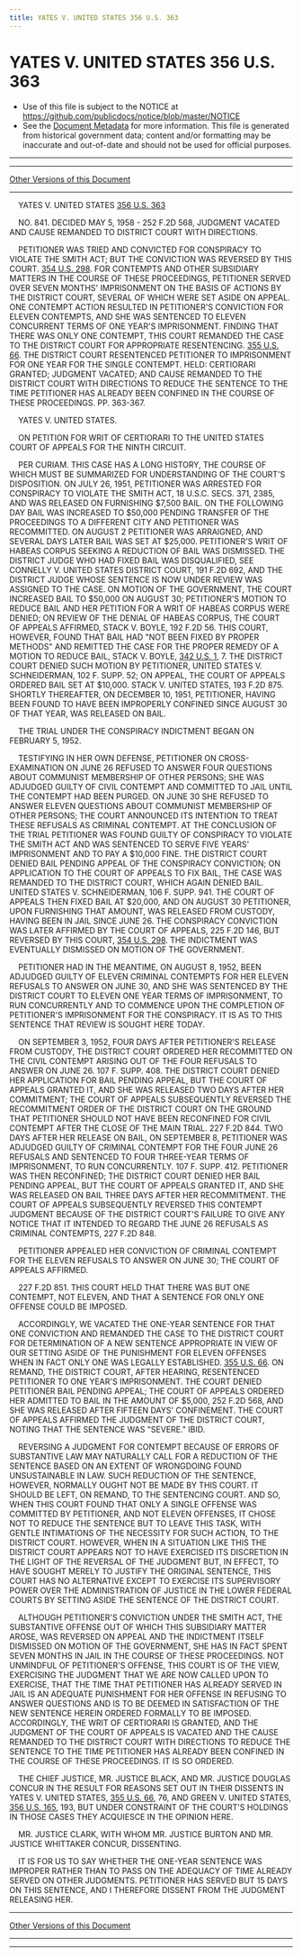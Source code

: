 ```yaml
---
title: YATES V. UNITED STATES 356 U.S. 363
---
```


# YATES V. UNITED STATES 356 U.S. 363

* Use of this file is subject to the NOTICE at https://github.com/publicdocs/notice/blob/master/NOTICE
* See the [Document Metadata](../../../index.md) for more information.
  This file is generated from historical government data; content and/or formatting may be inaccurate and out-of-date and should not be used for official purposes.

----------
----------

[Other Versions of this Document](https://publicdocs.github.io/go/links?ns=uslm-x&ref=%2Fus%2Fcourts%2Fscotus%2FusReporter%2F356%2F363)

----------

    YATES V. UNITED STATES [356 U.S. 363][/us/courts/scotus/usReporter/356/363]

    NO. 841.  DECIDED MAY 5, 1958 - 252 F.2D 568, JUDGMENT VACATED AND CAUSE REMANDED TO DISTRICT COURT WITH DIRECTIONS.

    PETITIONER WAS TRIED AND CONVICTED FOR CONSPIRACY TO VIOLATE THE SMITH ACT; BUT THE CONVICTION WAS REVERSED BY THIS COURT.  [354 U.S. 298][/us/courts/scotus/usReporter/354/298].  FOR CONTEMPTS AND OTHER SUBSIDIARY MATTERS IN THE COURSE OF THESE PROCEEDINGS, PETITIONER SERVED OVER SEVEN MONTHS' IMPRISONMENT ON THE BASIS OF ACTIONS BY THE DISTRICT COURT, SEVERAL OF WHICH WERE SET ASIDE ON APPEAL.  ONE CONTEMPT ACTION RESULTED IN PETITIONER'S CONVICTION FOR ELEVEN CONTEMPTS, AND SHE WAS SENTENCED TO ELEVEN CONCURRENT TERMS OF ONE YEAR'S IMPRISONMENT.  FINDING THAT THERE WAS ONLY ONE CONTEMPT, THIS COURT REMANDED THE CASE TO THE DISTRICT COURT FOR APPROPRIATE RESENTENCING.  [355 U.S. 66][/us/courts/scotus/usReporter/355/66].  THE DISTRICT COURT RESENTENCED PETITIONER TO IMPRISONMENT FOR ONE YEAR FOR THE SINGLE CONTEMPT.  HELD: CERTIORARI GRANTED; JUDGMENT VACATED; AND CAUSE REMANDED TO THE DISTRICT COURT WITH DIRECTIONS TO REDUCE THE SENTENCE TO THE TIME PETITIONER HAS ALREADY BEEN CONFINED IN THE COURSE OF THESE PROCEEDINGS.  PP. 363-367.

    YATES V. UNITED STATES.

    ON PETITION FOR WRIT OF CERTIORARI TO THE UNITED STATES COURT OF APPEALS FOR THE NINTH CIRCUIT.

    PER CURIAM.  THIS CASE HAS A LONG HISTORY, THE COURSE OF WHICH MUST BE SUMMARIZED FOR UNDERSTANDING OF THE COURT'S DISPOSITION.  ON JULY 26, 1951, PETITIONER WAS ARRESTED FOR CONSPIRACY TO VIOLATE THE SMITH ACT, 18 U.S.C. SECS. 371, 2385, AND WAS RELEASED ON FURNISHING $7,500 BAIL.  ON THE FOLLOWING DAY BAIL WAS INCREASED TO $50,000 PENDING TRANSFER OF THE PROCEEDINGS TO A DIFFERENT CITY AND PETITIONER WAS RECOMMITTED.  ON AUGUST 2 PETITIONER WAS ARRAIGNED, AND SEVERAL DAYS LATER BAIL WAS SET AT $25,000.  PETITIONER'S WRIT OF HABEAS CORPUS SEEKING A REDUCTION OF BAIL WAS DISMISSED.  THE DISTRICT JUDGE WHO HAD FIXED BAIL WAS DISQUALIFIED, SEE CONNELLY V. UNITED STATES DISTRICT COURT, 191 F.2D 692, AND THE DISTRICT JUDGE WHOSE SENTENCE IS NOW UNDER REVIEW WAS ASSIGNED TO THE CASE.  ON MOTION OF THE GOVERNMENT, THE COURT INCREASED BAIL TO $50,000 ON AUGUST 30; PETITIONER'S MOTION TO REDUCE BAIL AND HER PETITION FOR A WRIT OF HABEAS CORPUS WERE DENIED; ON REVIEW OF THE DENIAL OF HABEAS CORPUS, THE COURT OF APPEALS AFFIRMED, STACK V. BOYLE, 192 F.2D 56.  THIS COURT, HOWEVER, FOUND THAT BAIL HAD "NOT BEEN FIXED BY PROPER METHODS" AND REMITTED THE CASE FOR THE PROPER REMEDY OF A MOTION TO REDUCE BAIL, STACK V. BOYLE, [342 U.S. 1][/us/courts/scotus/usReporter/342/1], 7.  THE DISTRICT COURT DENIED SUCH MOTION BY PETITIONER, UNITED STATES V. SCHNEIDERMAN, 102 F. SUPP. 52; ON APPEAL, THE COURT OF APPEALS ORDERED BAIL SET AT $10,000.  STACK V. UNITED STATES, 193 F.2D 875.  SHORTLY THEREAFTER, ON DECEMBER 10, 1951, PETITIONER, HAVING BEEN FOUND TO HAVE BEEN IMPROPERLY CONFINED SINCE AUGUST 30 OF THAT YEAR, WAS RELEASED ON BAIL.

    THE TRIAL UNDER THE CONSPIRACY INDICTMENT BEGAN ON FEBRUARY 5, 1952.

    TESTIFYING IN HER OWN DEFENSE, PETITIONER ON CROSS-EXAMINATION ON JUNE 26 REFUSED TO ANSWER FOUR QUESTIONS ABOUT COMMUNIST MEMBERSHIP OF OTHER PERSONS; SHE WAS ADJUDGED GUILTY OF CIVIL CONTEMPT AND COMMITTED TO JAIL UNTIL THE CONTEMPT HAD BEEN PURGED.  ON JUNE 30 SHE REFUSED TO ANSWER ELEVEN QUESTIONS ABOUT COMMUNIST MEMBERSHIP OF OTHER PERSONS; THE COURT ANNOUNCED ITS INTENTION TO TREAT THESE REFUSALS AS CRIMINAL CONTEMPT.  AT THE CONCLUSION OF THE TRIAL PETITIONER WAS FOUND GUILTY OF CONSPIRACY TO VIOLATE THE SMITH ACT AND WAS SENTENCED TO SERVE FIVE YEARS' IMPRISONMENT AND TO PAY A $10,000 FINE.  THE DISTRICT COURT DENIED BAIL PENDING APPEAL OF THE CONSPIRACY CONVICTION; ON APPLICATION TO THE COURT OF APPEALS TO FIX BAIL, THE CASE WAS REMANDED TO THE DISTRICT COURT, WHICH AGAIN DENIED BAIL.  UNITED STATES V. SCHNEIDERMAN, 106 F. SUPP. 941.  THE COURT OF APPEALS THEN FIXED BAIL AT $20,000, AND ON AUGUST 30 PETITIONER, UPON FURNISHING THAT AMOUNT, WAS RELEASED FROM CUSTODY, HAVING BEEN IN JAIL SINCE JUNE 26.  THE CONSPIRACY CONVICTION WAS LATER AFFIRMED BY THE COURT OF APPEALS, 225 F.2D 146, BUT REVERSED BY THIS COURT, [354 U.S. 298][/us/courts/scotus/usReporter/354/298].  THE INDICTMENT WAS EVENTUALLY DISMISSED ON MOTION OF THE GOVERNMENT.

    PETITIONER HAD IN THE MEANTIME, ON AUGUST 8, 1952, BEEN ADJUDGED GUILTY OF ELEVEN CRIMINAL CONTEMPTS FOR HER ELEVEN REFUSALS TO ANSWER ON JUNE 30, AND SHE WAS SENTENCED BY THE DISTRICT COURT TO ELEVEN ONE YEAR TERMS OF IMPRISONMENT, TO RUN CONCURRENTLY AND TO COMMENCE UPON THE COMPLETION OF PETITIONER'S IMPRISONMENT FOR THE CONSPIRACY.  IT IS AS TO THIS SENTENCE THAT REVIEW IS SOUGHT HERE TODAY.

    ON SEPTEMBER 3, 1952, FOUR DAYS AFTER PETITIONER'S RELEASE FROM CUSTODY, THE DISTRICT COURT ORDERED HER RECOMMITTED ON THE CIVIL CONTEMPT ARISING OUT OF THE FOUR REFUSALS TO ANSWER ON JUNE 26.   107 F. SUPP. 408.  THE DISTRICT COURT DENIED HER APPLICATION FOR BAIL PENDING APPEAL, BUT THE COURT OF APPEALS GRANTED IT, AND SHE WAS RELEASED TWO DAYS AFTER HER COMMITMENT; THE COURT OF APPEALS SUBSEQUENTLY REVERSED THE RECOMMITMENT ORDER OF THE DISTRICT COURT ON THE GROUND THAT PETITIONER SHOULD NOT HAVE BEEN RECONFINED FOR CIVIL CONTEMPT AFTER THE CLOSE OF THE MAIN TRIAL.  227 F.2D 844.   TWO DAYS AFTER HER RELEASE ON BAIL, ON SEPTEMBER 8, PETITIONER WAS ADJUDGED GUILTY OF CRIMINAL CONTEMPT FOR THE FOUR JUNE 26 REFUSALS AND SENTENCED TO FOUR THREE-YEAR TERMS OF IMPRISONMENT, TO RUN CONCURRENTLY.  107 F. SUPP. 412.  PETITIONER WAS THEN RECONFINED; THE DISTRICT COURT DENIED HER BAIL PENDING APPEAL, BUT THE COURT OF APPEALS GRANTED IT, AND SHE WAS RELEASED ON BAIL THREE DAYS AFTER HER RECOMMITMENT.  THE COURT OF APPEALS SUBSEQUENTLY REVERSED THIS CONTEMPT JUDGMENT BECAUSE OF THE DISTRICT COURT'S FAILURE TO GIVE ANY NOTICE THAT IT INTENDED TO REGARD THE JUNE 26 REFUSALS AS CRIMINAL CONTEMPTS, 227 F.2D 848.

    PETITIONER APPEALED HER CONVICTION OF CRIMINAL CONTEMPT FOR THE ELEVEN REFUSALS TO ANSWER ON JUNE 30; THE COURT OF APPEALS AFFIRMED.

    227 F.2D 851.  THIS COURT HELD THAT THERE WAS BUT ONE CONTEMPT, NOT ELEVEN, AND THAT A SENTENCE FOR ONLY ONE OFFENSE COULD BE IMPOSED.

    ACCORDINGLY, WE VACATED THE ONE-YEAR SENTENCE FOR THAT ONE CONVICTION AND REMANDED THE CASE TO THE DISTRICT COURT FOR DETERMINATION OF A NEW SENTENCE APPROPRIATE IN VIEW OF OUR SETTING ASIDE OF THE PUNISHMENT FOR ELEVEN OFFENSES WHEN IN FACT ONLY ONE WAS LEGALLY ESTABLISHED.  [355 U.S. 66][/us/courts/scotus/usReporter/355/66].  ON REMAND, THE DISTRICT COURT, AFTER HEARING, RESENTENCED PETITIONER TO ONE YEAR'S IMPRISONMENT.  THE COURT DENIED PETITIONER BAIL PENDING APPEAL; THE COURT OF APPEALS ORDERED HER ADMITTED TO BAIL IN THE AMOUNT OF $5,000, 252 F.2D 568, AND SHE WAS RELEASED AFTER FIFTEEN DAYS' CONFINEMENT.  THE COURT OF APPEALS AFFIRMED THE JUDGMENT OF THE DISTRICT COURT, NOTING THAT THE SENTENCE WAS "SEVERE."  IBID.

    REVERSING A JUDGMENT FOR CONTEMPT BECAUSE OF ERRORS OF SUBSTANTIVE LAW MAY NATURALLY CALL FOR A REDUCTION OF THE SENTENCE BASED ON AN EXTENT OF WRONGDOING FOUND UNSUSTAINABLE IN LAW.  SUCH REDUCTION OF THE SENTENCE, HOWEVER, NORMALLY OUGHT NOT BE MADE BY THIS COURT.  IT SHOULD BE LEFT, ON REMAND, TO THE SENTENCING COURT.  AND SO, WHEN THIS COURT FOUND THAT ONLY A SINGLE OFFENSE WAS COMMITTED BY PETITIONER, AND NOT ELEVEN OFFENSES, IT CHOSE NOT TO REDUCE THE SENTENCE BUT TO LEAVE THIS TASK, WITH GENTLE INTIMATIONS OF THE NECESSITY FOR SUCH ACTION, TO THE DISTRICT COURT.  HOWEVER, WHEN IN A SITUATION LIKE THIS THE DISTRICT COURT APPEARS NOT TO HAVE EXERCISED ITS DISCRETION IN THE LIGHT OF THE REVERSAL OF THE JUDGMENT BUT, IN EFFECT, TO HAVE SOUGHT MERELY TO JUSTIFY THE ORIGINAL SENTENCE, THIS COURT HAS NO ALTERNATIVE EXCEPT TO EXERCISE ITS SUPERVISORY POWER OVER THE ADMINISTRATION OF JUSTICE IN THE LOWER FEDERAL COURTS BY SETTING ASIDE THE SENTENCE OF THE DISTRICT COURT.

    ALTHOUGH PETITIONER'S CONVICTION UNDER THE SMITH ACT, THE SUBSTANTIVE OFFENSE OUT OF WHICH THIS SUBSIDIARY MATTER AROSE, WAS REVERSED ON APPEAL AND THE INDICTMENT ITSELF DISMISSED ON MOTION OF THE GOVERNMENT, SHE HAS IN FACT SPENT SEVEN MONTHS IN JAIL IN THE COURSE OF THESE PROCEEDINGS.  NOT UNMINDFUL OF PETITIONER'S OFFENSE, THIS COURT IS OF THE VIEW, EXERCISING THE JUDGMENT THAT WE ARE NOW CALLED UPON TO EXERCISE, THAT THE TIME THAT PETITIONER HAS ALREADY SERVED IN JAIL IS AN ADEQUATE PUNISHMENT FOR HER OFFENSE IN REFUSING TO ANSWER QUESTIONS AND IS TO BE DEEMED IN SATISFACTION OF THE NEW SENTENCE HEREIN ORDERED FORMALLY TO BE IMPOSED.  ACCORDINGLY, THE WRIT OF CERTIORARI IS GRANTED, AND THE JUDGMENT OF THE COURT OF APPEALS IS VACATED AND THE CAUSE REMANDED TO THE DISTRICT COURT WITH DIRECTIONS TO REDUCE THE SENTENCE TO THE TIME PETITIONER HAS ALREADY BEEN CONFINED IN THE COURSE OF THESE PROCEEDINGS.  IT IS SO ORDERED.

    THE CHIEF JUSTICE, MR. JUSTICE BLACK, AND MR. JUSTICE DOUGLAS CONCUR IN THE RESULT FOR REASONS SET OUT IN THEIR DISSENTS IN YATES V. UNITED STATES, [355 U.S. 66][/us/courts/scotus/usReporter/355/66], 76, AND GREEN V. UNITED STATES, [356 U.S. 165][/us/courts/scotus/usReporter/356/165], 193, BUT UNDER CONSTRAINT OF THE COURT'S HOLDINGS IN THOSE CASES THEY ACQUIESCE IN THE OPINION HERE.

    MR. JUSTICE CLARK, WITH WHOM MR. JUSTICE BURTON AND MR. JUSTICE WHITTAKER CONCUR, DISSENTING.

    IT IS FOR US TO SAY WHETHER THE ONE-YEAR SENTENCE WAS IMPROPER RATHER THAN TO PASS ON THE ADEQUACY OF TIME ALREADY SERVED ON OTHER JUDGMENTS.  PETITIONER HAS SERVED BUT 15 DAYS ON THIS SENTENCE, AND I THEREFORE DISSENT FROM THE JUDGMENT RELEASING HER.

----------

[Other Versions of this Document](https://publicdocs.github.io/go/links?ns=uslm-x&ref=%2Fus%2Fcourts%2Fscotus%2FusReporter%2F356%2F363)

----------
----------

[/us/courts/scotus/usReporter/356/363]: https://publicdocs.github.io/go/links?ns=uslm-x&ref=%2Fus%2Fcourts%2Fscotus%2FusReporter%2F356%2F363
[/us/courts/scotus/usReporter/354/298]: https://publicdocs.github.io/go/links?ns=uslm-x&ref=%2Fus%2Fcourts%2Fscotus%2FusReporter%2F354%2F298
[/us/courts/scotus/usReporter/355/66]: https://publicdocs.github.io/go/links?ns=uslm-x&ref=%2Fus%2Fcourts%2Fscotus%2FusReporter%2F355%2F66
[/us/courts/scotus/usReporter/342/1]: https://publicdocs.github.io/go/links?ns=uslm-x&ref=%2Fus%2Fcourts%2Fscotus%2FusReporter%2F342%2F1
[/us/courts/scotus/usReporter/354/298]: https://publicdocs.github.io/go/links?ns=uslm-x&ref=%2Fus%2Fcourts%2Fscotus%2FusReporter%2F354%2F298
[/us/courts/scotus/usReporter/355/66]: https://publicdocs.github.io/go/links?ns=uslm-x&ref=%2Fus%2Fcourts%2Fscotus%2FusReporter%2F355%2F66
[/us/courts/scotus/usReporter/355/66]: https://publicdocs.github.io/go/links?ns=uslm-x&ref=%2Fus%2Fcourts%2Fscotus%2FusReporter%2F355%2F66
[/us/courts/scotus/usReporter/356/165]: https://publicdocs.github.io/go/links?ns=uslm-x&ref=%2Fus%2Fcourts%2Fscotus%2FusReporter%2F356%2F165


